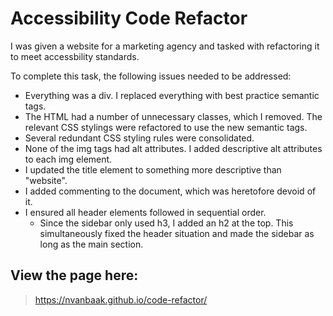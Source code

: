 # Accessibility Code Refactor

I was given a website for a marketing agency and tasked with refactoring it to meet accessbility standards.

To complete this task, the following issues needed to be addressed:
* Everything was a div.  I replaced everything with best practice semantic tags.
* The HTML had a number of unnecessary classes, which I removed.  The relevant CSS stylings were refactored to use the new semantic tags.
* Several redundant CSS styling rules were consolidated.
* None of the img tags had alt attributes.  I added descriptive alt attributes to each img element.
* I updated the title element to something more descriptive than "website".
* I added commenting to the document, which was heretofore devoid of it.
* I ensured all header elements followed in sequential order.
    * Since the sidebar only used h3, I added an h2 at the top.  This simultaneously fixed the header situation and made the sidebar as long as the main section.

## View the page here:
> https://nvanbaak.github.io/code-refactor/